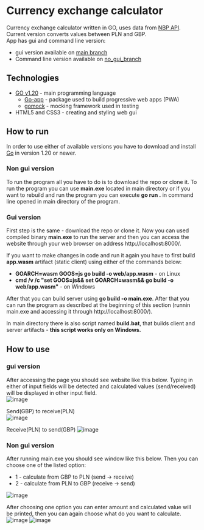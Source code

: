 # Currency exchange calculator  

Currency exchange calculator written in GO, uses data from [NBP API](http://api.nbp.pl/). Current version converts values between PLN and GBP.  
App has gui and command line version:
* gui version available on [main branch](https://github.com/SzymekN/currency-exchange-calculator)
* Command line version available on [no_gui_branch](https://github.com/SzymekN/currency-exchange-calculator/tree/no_gui_version)

## Technologies  
* [GO v1.20](https://go.dev/) - main programming language
  * [Go-app](https://go-app.dev/) - package used to build progressive web apps (PWA)
  * [gomock](https://github.com/golang/mock) - mocking framework used in testing
* HTML5 and CSS3 - creating and styling web gui 
## How to run  
In order to use either of available versions you have to download and install [Go](https://go.dev/dl/) in version 1.20 or newer.

### Non gui version

To run the program all you have to do is to download the repo or clone it. To run the program you can use **main.exe** located in main directory or if you want to rebuild and run the program you can execute **go run .** in command line opened in main directory of the program.

### Gui version

First step is the same - download the repo or clone it. Now you can used compiled binary **main.exe** to run the server and then you can access the website through your web browser on address http://localhost:8000/.

If you want to make changes in code and run it again you have to first build **app.wasm** artifact (static client) using either of the commands below:
* **GOARCH=wasm GOOS=js go build -o web/app.wasm** - on Linux
* **cmd /v /c "set GOOS=js&& set GOARCH=wasm&& go build -o web/app.wasm"** - on Windows

After that you can build server using **go build -o main.exe**. After that you can run the program as described at the beginning of this section (runnin main.exe and accessing it through http://localhost:8000/).

In main directory there is also script named **build.bat**, that builds client and server artifacts - **this script works only on Windows.**

## How to use
### gui version 
After accessing the page you should see website like this below. Typing in either of input fields will be detected and calculated values (send/received) will be displayed in other input field.  
![image](https://user-images.githubusercontent.com/83112762/221240612-fa9da276-7d74-4a2b-944d-c7a67855987f.png)

Send(GBP) to receive(PLN)  
![image](https://user-images.githubusercontent.com/83112762/221242209-a03df23a-a4a4-4135-893d-466df2e46e08.png)

Receive(PLN) to send(GBP)
![image](https://user-images.githubusercontent.com/83112762/221241777-67b5c424-13ec-48e9-bbe9-4a3087b95cbc.png)

### Non gui version
After running main.exe you should see window like this below. Then you can choose one of the listed option:
* 1 - calculate from GBP to PLN (send -> receive)
* 2 - calculate from PLN to GBP (receive -> send)

![image](https://user-images.githubusercontent.com/83112762/221244365-7b18147f-8384-49f4-b48b-5894329f72c9.png)

After choosing one option you can enter amount and calculated value will be printed, then you can again choose what do you want to calculate.  
![image](https://user-images.githubusercontent.com/83112762/221244646-ac09833a-54cb-49f9-911b-d1edda7ff8ee.png)
![image](https://user-images.githubusercontent.com/83112762/221244750-adb5a840-c165-4712-9f8e-7707e0cc3a62.png)

